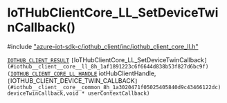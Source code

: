 # IoTHubClientCore_LL_SetDeviceTwinCallback()

\#include ["azure-iot-sdk-c/iothub_client/inc/iothub_client_core_ll.h"](../iot-c-ref-iothub-client-core-ll-h.md)  

[`IOTHUB_CLIENT_RESULT`](#iothub__client__core__common_8h_1ae8e8840cc715c54bc60465f3f110d40f) `[`IoTHubClientCore_LL_SetDeviceTwinCallback`](#iothub__client__core__ll_8h_1af1891223c6f6644d838b53f827d6bc9f)(`[`IOTHUB_CLIENT_CORE_LL_HANDLE`](#iothub__client__core__ll_8h_1ad22c09a66c46ae2f464825eb7acd72d8) iotHubClientHandle,`[`IOTHUB_CLIENT_DEVICE_TWIN_CALLBACK`](#iothub__client__core__common_8h_1a3020471f05025405840d9c43466122dc) deviceTwinCallback,void * userContextCallback)`

